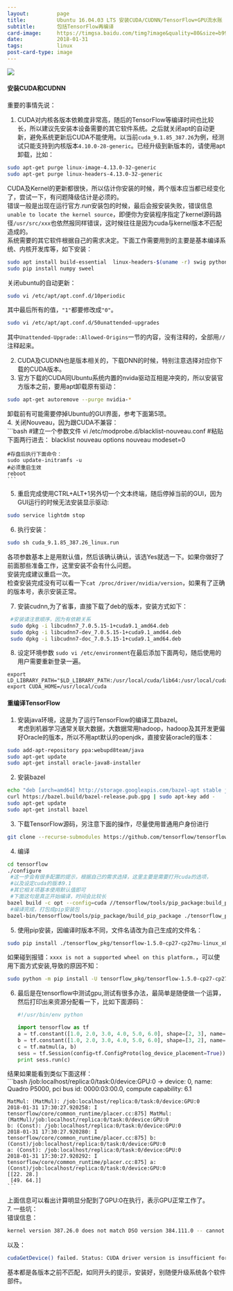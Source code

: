 ```yaml
---
layout:         page
title:          Ubuntu 16.04.03 LTS 安装CUDA/CUDNN/TensorFlow+GPU流水账
subtitle:       包括TensorFlow再编译
card-image:     https://timgsa.baidu.com/timg?image&quality=80&size=b9999_10000&sec=1517397274085&di=afc2401eff89b89934765aba46dec5ca&imgtype=0&src=http%3A%2F%2Fwww.owlit.cn%2Fmanage%2FPublic%2FEdit%2Fuploadfile%2F20160324%2F20160324155502931.png
date:           2018-01-31
tags:           linux
post-card-type: image
---
```

![](https://timgsa.baidu.com/timg?image&quality=80&size=b9999_10000&sec=1517397274085&di=afc2401eff89b89934765aba46dec5ca&imgtype=0&src=http%3A%2F%2Fwww.owlit.cn%2Fmanage%2FPublic%2FEdit%2Fuploadfile%2F20160324%2F20160324155502931.png)  
#### 安装CUDA和CUDNN

重要的事情先说：  
1. CUDA对内核各版本依赖度非常高，随后的TensorFlow等编译时间也比较长，所以建议先安装本设备需要的其它软件系统。之后就关闭apt的自动更新，避免系统更新后CUDA不能使用。以当前`cuda_9.1.85_387.26`为例，经测试只能支持到内核版本`4.10.0-28-generic`。已经升级到新版本的，请使用apt卸载，比如：  
```bash
sudo apt-get purge linux-image-4.13.0-32-generic
sudo apt-get purge linux-headers-4.13.0-32-generic
```
CUDA及Kernel的更新都很快，所以估计你安装的时候，两个版本应当都已经变化了，尝试一下，有问题降级估计是必须的。  
错误一般是出现在运行官方.run安装包的时候，最后会报安装失败，错误信息`unable to locate the kernel source`，即便你为安装程序指定了kernel源码路径`/usr/src/xxx`也依然报同样错误，这时候往往是因为cuda与kernel版本不匹配造成的。  
系统需要的其它软件根据自己的需求决定。下面工作需要用到的主要是基本编译系统、内核开发库等，如下安装：  
```bash
sudo apt install build-essential  linux-headers-$(uname -r) swig python-pip python3-pip
sudo pip install numpy sweel
```
关闭ubuntu的自动更新：  
```bash
sudo vi /etc/apt/apt.conf.d/10periodic
```
其中最后所有的值，`"1"`都要修改成`"0"`。  
```bash
sudo vi /etc/apt/apt.conf.d/50unattended-upgrades 
```  
其中`Unattended-Upgrade::Allowed-Origins`一节的内容，没有注释的，全部用`//`注释起来。  

2. CUDA及CUDNN也是版本相关的，下载DNN的时候，特别注意选择对应你下载的CUDA版本。  
3. 官方下载的CUDA同Ubuntu系统内置的nvida驱动互相是冲突的，所以安装官方版本之前，要用apt卸载原有驱动：  
```bash
sudo apt-get autoremove --purge nvidia-*  
```
卸载前有可能需要停掉Ubuntu的GUI界面，参考下面第5项。  
4. 关闭Nouveau，因为跟CUDA不兼容：  
	```bash
	#建立一个参数文件
	vi /etc/modprobe.d/blacklist-nouveau.conf
	#粘贴下面两行进去：
	blacklist nouveau
	options nouveau modeset=0

	#存盘后执行下面命令：
	sudo update-initramfs -u
	#必须重启生效
	reboot
	```


5. 重启完成使用CTRL+ALT+1另外切一个文本终端，随后停掉当前的GUI，因为GUI运行的时候无法安装显示驱动:  
```bash
sudo service lightdm stop 
```
6. 执行安装：  
```bash
sudo sh cuda_9.1.85_387.26_linux.run 
```
各项参数基本上是用默认值，然后该确认确认，该选Yes就选一下。如果你做好了前面那些准备工作，这里安装不会有什么问题。  
安装完成建议重启一次。  
检查安装完成没有可以看一下`cat /proc/driver/nvidia/version`，如果有了正确的版本号，表示安装正常。  

7. 安装cudnn,为了省事，直接下载了deb的版本，安装方式如下：  
```bash
 #安装请注意顺序，因为有依赖关系
 sudo dpkg -i libcudnn7_7.0.5.15-1+cuda9.1_amd64.deb 
 sudo dpkg -i libcudnn7-dev_7.0.5.15-1+cuda9.1_amd64.deb 
 sudo dpkg -i libcudnn7-doc_7.0.5.15-1+cuda9.1_amd64.deb
```
8. 设定环境参数
`sudo vi /etc/environment`在最后添加下面两句，随后使用的用户需要重新登录一遍。  
```
export LD_LIBRARY_PATH="$LD_LIBRARY_PATH:/usr/local/cuda/lib64:/usr/local/cuda/extras/CUPTI/lib64"
export CUDA_HOME=/usr/local/cuda
```


#### 重编译TensorFlow
1. 安装java环境，这是为了运行TensorFlow的编译工具bazel。  
考虑到机器学习通常关联大数据，大数据常用hadoop，hadoop及其开发更偏好Oracle的版本，所以不用apt默认的openjdk，直接安装oracle的版本：  
```bash
sudo add-apt-repository ppa:webupd8team/java
sudo apt-get update
sudo apt-get install oracle-java8-installer
```
2. 安装bazel  
```bash
echo "deb [arch=amd64] http://storage.googleapis.com/bazel-apt stable jdk1.8" | sudo tee /etc/apt/sources.list.d/bazel.list
curl https://bazel.build/bazel-release.pub.gpg | sudo apt-key add -
sudo apt-get update
sudo apt-get install bazel
```
3. 下载TensorFlow源码，另注意下面的操作，尽量使用普通用户身份进行  
```bash
git clone --recurse-submodules https://github.com/tensorflow/tensorflow
```
4. 编译
```bash
cd tensorflow
./configure
 #这一步会有很多配置的提示，根据自己的需求选择，这里主要是需要打开cuda的选项，
 #以及设定cuda的版本9.1
 #其它相关项基本使用默认值即可
 #下面这句是真正开始编译，时间会比较长
bazel build -c opt --config=cuda //tensorflow/tools/pip_package:build_pip_package --action_env="LD_LIBRARY_PATH=${LD_LIBRARY_PATH}"
 #编译完成，打包成pip安装包
bazel-bin/tensorflow/tools/pip_package/build_pip_package ./tensorflow_pkg
```
5. 使用pip安装，因编译时版本不同，文件名请改为自己生成的文件名：  
```bash
sudo pip install ./tensorflow_pkg/tensorflow-1.5.0-cp27-cp27mu-linux_x86_64.whl
```
如果碰到报错：`xxxx is not a supported wheel on this platform.`，可以使用下面方式安装,导致的原因不知：  
```bash
sudo python -m pip install -U tensorflow_pkg/tensorflow-1.5.0-cp27-cp27mu-linux_x86_64.whl
```
6. 最后是在tensorflow中测试gpu,测试有很多办法，最简单是随便做一个运算，然后打印出来资源分配看一下，比如下面源码：  
	```python
	#!/usr/bin/env python

	import tensorflow as tf
	a = tf.constant([1.0, 2.0, 3.0, 4.0, 5.0, 6.0], shape=[2, 3], name='a')
	b = tf.constant([1.0, 2.0, 3.0, 4.0, 5.0, 6.0], shape=[3, 2], name='b')
	c = tf.matmul(a, b)
	sess = tf.Session(config=tf.ConfigProto(log_device_placement=True))
	print sess.run(c)
	```
结果如果能看到类似下面这样：  
	```bash
	/job:localhost/replica:0/task:0/device:GPU:0 -> device: 0, name: Quadro P5000, pci bus id: 0000:03:00.0, compute capability: 6.1

	MatMul: (MatMul): /job:localhost/replica:0/task:0/device:GPU:0
	2018-01-31 17:30:27.920258: I tensorflow/core/common_runtime/placer.cc:875] MatMul: (MatMul)/job:localhost/replica:0/task:0/device:GPU:0
	b: (Const): /job:localhost/replica:0/task:0/device:GPU:0
	2018-01-31 17:30:27.920280: I tensorflow/core/common_runtime/placer.cc:875] b: (Const)/job:localhost/replica:0/task:0/device:GPU:0
	a: (Const): /job:localhost/replica:0/task:0/device:GPU:0
	2018-01-31 17:30:27.920292: I tensorflow/core/common_runtime/placer.cc:875] a: (Const)/job:localhost/replica:0/task:0/device:GPU:0
	[[22. 28.]
	 [49. 64.]]
	```  
上面信息可以看出计算明显分配到了GPU:0在执行，表示GPU正常工作了。  
7. 一些坑：  
错误信息：  
```bash
kernel version 387.26.0 does not match DSO version 384.111.0 -- cannot find working devices in this configuration
```
以及：  
```bash
cudaGetDevice() failed. Status: CUDA driver version is insufficient for CUDA runtime version
```
基本都是各版本之前不匹配，如同开头的提示，安装好，别随便升级系统各个软件部件。  
